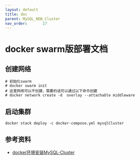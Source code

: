 ```yaml
---
layout: default
title: doc
parent: MySQL_NDB_Cluster
nav_order:       17
---
```


# docker swarm版部署文档

## 创建网络

```shell
# 初始化swarm
# docker swarm init
# 这里网络可以不创建，需要的话可以通过以下命令创建
# docker network create -d  overlay --attachable middleware
```

## 启动集群

```shell
docker stack deploy -c docker-compose.yml mysqlCluster
```

## 参考资料

- [docker环境安装MySQL-Cluster](http://t.csdnimg.cn/9KmNs)
